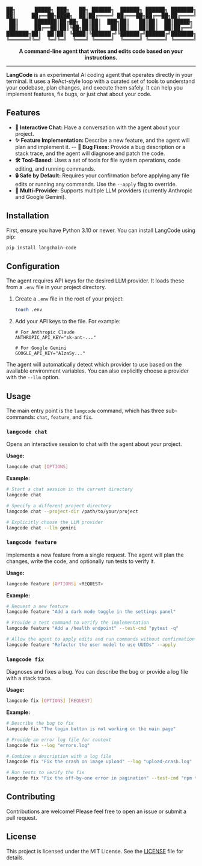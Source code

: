 <div align="center">
<pre>
██╗      █████╗ ███╗   ██╗ ██████╗  ██████╗ ██████╗ ███████╗
██║     ██╔══██╗████╗  ██║██╔════╝ ██╔═══██╗██╔══██╗██╔════╝
██║     ███████║██╔██╗ ██║██║  ███╗██║   ██║██║  ██║█████╗
██║     ██╔══██║██║╚██╗██║██║   ██║██║   ██║██║  ██║██╔══╝
███████╗██║  ██║██║ ╚████║╚██████╔╝╚██████╔╝██████╔╝███████╗
╚══════╝╚═╝  ╚═╝╚═╝  ╚═══╝ ╚═════╝  ╚═════╝ ╚═════╝ ╚══════╝
</pre>
<p>
    <b>A command-line agent that writes and edits code based on your instructions.</b>
<p>
</div>

---

**LangCode** is an experimental AI coding agent that operates directly in your terminal. It uses a ReAct-style loop with a curated set of tools to understand your codebase, plan changes, and execute them safely. It can help you implement features, fix bugs, or just chat about your code.

## Features

-   **🤖 Interactive Chat:** Have a conversation with the agent about your project.
-   **✨ Feature Implementation:** Describe a new feature, and the agent will plan and implement it.
--  **🐞 Bug Fixes:** Provide a bug description or a stack trace, and the agent will diagnose and patch the code.
-   **🛠️ Tool-Based:** Uses a set of tools for file system operations, code editing, and running commands.
-   **🔒 Safe by Default:** Requires your confirmation before applying any file edits or running any commands. Use the `--apply` flag to override.
-   **🧠 Multi-Provider:** Supports multiple LLM providers (currently Anthropic and Google Gemini).

## Installation

First, ensure you have Python 3.10 or newer. You can install LangCode using pip:

```bash
pip install langchain-code
```

## Configuration

The agent requires API keys for the desired LLM provider. It loads these from a `.env` file in your project directory.

1.  Create a `.env` file in the root of your project:
    ```bash
    touch .env
    ```

2.  Add your API keys to the file. For example:
    ```env
    # For Anthropic Claude
    ANTHROPIC_API_KEY="sk-ant-..."

    # For Google Gemini
    GOOGLE_API_KEY="AIzaSy..."
    ```

The agent will automatically detect which provider to use based on the available environment variables. You can also explicitly choose a provider with the `--llm` option.

## Usage

The main entry point is the `langcode` command, which has three sub-commands: `chat`, `feature`, and `fix`.

### `langcode chat`

Opens an interactive session to chat with the agent about your project.

**Usage:**
```bash
langcode chat [OPTIONS]
```

**Example:**
```bash
# Start a chat session in the current directory
langcode chat

# Specify a different project directory
langcode chat --project-dir /path/to/your/project

# Explicitly choose the LLM provider
langcode chat --llm gemini
```

### `langcode feature`

Implements a new feature from a single request. The agent will plan the changes, write the code, and optionally run tests to verify it.

**Usage:**
```bash
langcode feature [OPTIONS] <REQUEST>
```

**Example:**
```bash
# Request a new feature
langcode feature "Add a dark mode toggle in the settings panel"

# Provide a test command to verify the implementation
langcode feature "Add a /health endpoint" --test-cmd "pytest -q"

# Allow the agent to apply edits and run commands without confirmation
langcode feature "Refactor the user model to use UUIDs" --apply
```

### `langcode fix`

Diagnoses and fixes a bug. You can describe the bug or provide a log file with a stack trace.

**Usage:**
```bash
langcode fix [OPTIONS] [REQUEST]
```

**Example:**
```bash
# Describe the bug to fix
langcode fix "The login button is not working on the main page"

# Provide an error log file for context
langcode fix --log "errors.log"

# Combine a description with a log file
langcode fix "Fix the crash on image upload" --log "upload-crash.log"

# Run tests to verify the fix
langcode fix "Fix the off-by-one error in pagination" --test-cmd "npm test"
```

## Contributing

Contributions are welcome! Please feel free to open an issue or submit a pull request.

## License

This project is licensed under the MIT License. See the [LICENSE](LICENSE) file for details.
